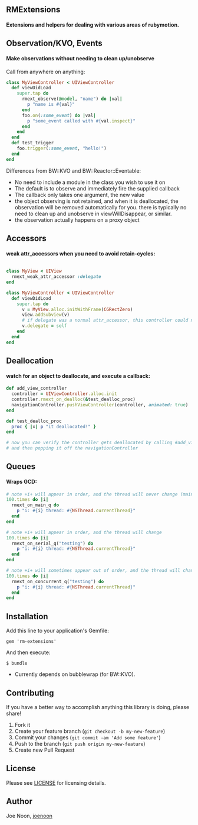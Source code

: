 RMExtensions
-----------------

#### Extensions and helpers for dealing with various areas of rubymotion.

## Observation/KVO, Events

#### Make observations without needing to clean up/unobserve

Call from anywhere on anything:

```ruby
class MyViewController < UIViewController
  def viewDidLoad
    super.tap do
      rmext_observe(@model, "name") do |val|
        p "name is #{val}"
      end
      foo.on(:some_event) do |val|
        p "some_event called with #{val.inspect}"
      end
    end
  end
  def test_trigger
    foo.trigger(:some_event, "hello!")
  end
end
```

Differences from BW::KVO and BW::Reactor::Eventable:

- No need to include a module in the class you wish to use it on
- The default is to observe and immediately fire the supplied callback
- The callback only takes one argument, the new value
- the object observing is not retained, and when it is deallocated, the observation
  will be removed automatically for you. there is typically no need to clean up
  and unobserve in viewWillDisappear, or similar.
- the observation actually happens on a proxy object


## Accessors

#### weak attr_accessors when you need to avoid retain-cycles:

```ruby

class MyView < UIView
  rmext_weak_attr_accessor :delegate
end

class MyViewController < UIViewController
  def viewDidLoad
    super.tap do
      v = MyView.alloc.initWithFrame(CGRectZero)
      view.addSubview(v)
      # if delegate was a normal attr_accessor, this controller could never be deallocated
      v.delegate = self
    end
  end
end

```

## Deallocation

#### watch for an object to deallocate, and execute a callback:

```ruby
def add_view_controller
  controller = UIViewController.alloc.init
  controller.rmext_on_dealloc(&test_dealloc_proc)
  navigationController.pushViewController(controller, animated: true)
end

def test_dealloc_proc
  proc { |x| p "it deallocated!" }
end

# now you can verify the controller gets deallocated by calling #add_view_controller
# and then popping it off the navigationController
```
## Queues

#### Wraps GCD:

```ruby
# note +i+ will appear in order, and the thread will never change (main)
100.times do |i|
  rmext_on_main_q do
    p "i: #{i} thread: #{NSThread.currentThread}"
  end
end

# note +i+ will appear in order, and the thread will change
100.times do |i|
  rmext_on_serial_q("testing") do
    p "i: #{i} thread: #{NSThread.currentThread}"
  end
end

# note +i+ will sometimes appear out of order, and the thread will change
100.times do |i|
  rmext_on_concurrent_q("testing") do
    p "i: #{i} thread: #{NSThread.currentThread}"
  end
end
```

Installation
-----------------

Add this line to your application's Gemfile:

    gem 'rm-extensions'

And then execute:

    $ bundle

* Currently depends on bubblewrap (for BW::KVO).

Contributing
-----------------

If you have a better way to accomplish anything this library is doing, please share!

1. Fork it
2. Create your feature branch (`git checkout -b my-new-feature`)
3. Commit your changes (`git commit -am 'Add some feature'`)
4. Push to the branch (`git push origin my-new-feature`)
5. Create new Pull Request

License
-----------------

Please see [LICENSE](https://github.com/joenoon/rm-extensions/blob/master/LICENSE.txt) for licensing details.


Author
-----------------

Joe Noon, [joenoon](https://github.com/joenoon)
